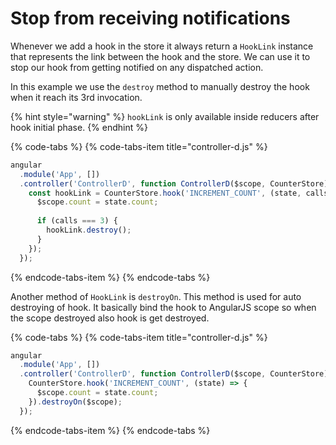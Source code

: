 # Stop from receiving notifications

Whenever we add a hook in the store it always return a `HookLink` instance that represents the link between the hook and the store. We can use it to stop our hook from getting notified on any dispatched action.

In this example we use the `destroy` method to manually destroy the hook when it reach its 3rd invocation.

{% hint style="warning" %}
`hookLink` is only available inside reducers after hook initial phase.
{% endhint %}

{% code-tabs %}
{% code-tabs-item title="controller-d.js" %}
```javascript
angular
  .module('App', [])
  .controller('ControllerD', function ControllerD($scope, CounterStore) {
    const hookLink = CounterStore.hook('INCREMENT_COUNT', (state, calls) => {
      $scope.count = state.count;
      
      if (calls === 3) {
        hookLink.destroy();
      }
    });
  });
```
{% endcode-tabs-item %}
{% endcode-tabs %}

Another method of `HookLink` is `destroyOn`. This method is used for auto destroying of hook. It basically bind the hook to AngularJS scope so when the scope destroyed also hook is get destroyed. 

{% code-tabs %}
{% code-tabs-item title="controller-d.js" %}
```javascript
angular
  .module('App', [])
  .controller('ControllerD', function ControllerD($scope, CounterStore) {
    CounterStore.hook('INCREMENT_COUNT', (state) => {
      $scope.count = state.count;
    }).destroyOn($scope);
  });
```
{% endcode-tabs-item %}
{% endcode-tabs %}

